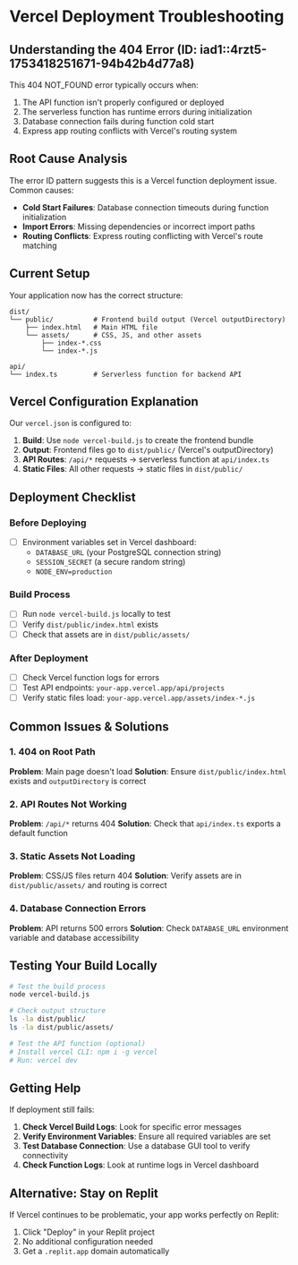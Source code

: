# Vercel Deployment Troubleshooting

## Understanding the 404 Error (ID: iad1::4rzt5-1753418251671-94b42b4d77a8)

This 404 NOT_FOUND error typically occurs when:
1. The API function isn't properly configured or deployed
2. The serverless function has runtime errors during initialization
3. Database connection fails during function cold start
4. Express app routing conflicts with Vercel's routing system

## Root Cause Analysis

The error ID pattern suggests this is a Vercel function deployment issue. Common causes:
- **Cold Start Failures**: Database connection timeouts during function initialization
- **Import Errors**: Missing dependencies or incorrect import paths
- **Routing Conflicts**: Express routing conflicting with Vercel's route matching

## Current Setup

Your application now has the correct structure:

```
dist/
└── public/          # Frontend build output (Vercel outputDirectory)
    ├── index.html   # Main HTML file
    └── assets/      # CSS, JS, and other assets
        ├── index-*.css
        └── index-*.js

api/
└── index.ts         # Serverless function for backend API
```

## Vercel Configuration Explanation

Our `vercel.json` is configured to:

1. **Build**: Use `node vercel-build.js` to create the frontend bundle
2. **Output**: Frontend files go to `dist/public/` (Vercel's outputDirectory)
3. **API Routes**: `/api/*` requests → serverless function at `api/index.ts`
4. **Static Files**: All other requests → static files in `dist/public/`

## Deployment Checklist

### Before Deploying
- [ ] Environment variables set in Vercel dashboard:
  - `DATABASE_URL` (your PostgreSQL connection string)
  - `SESSION_SECRET` (a secure random string)
  - `NODE_ENV=production`

### Build Process
- [ ] Run `node vercel-build.js` locally to test
- [ ] Verify `dist/public/index.html` exists
- [ ] Check that assets are in `dist/public/assets/`

### After Deployment
- [ ] Check Vercel function logs for errors
- [ ] Test API endpoints: `your-app.vercel.app/api/projects`
- [ ] Verify static files load: `your-app.vercel.app/assets/index-*.js`

## Common Issues & Solutions

### 1. 404 on Root Path
**Problem**: Main page doesn't load
**Solution**: Ensure `dist/public/index.html` exists and `outputDirectory` is correct

### 2. API Routes Not Working
**Problem**: `/api/*` returns 404
**Solution**: Check that `api/index.ts` exports a default function

### 3. Static Assets Not Loading
**Problem**: CSS/JS files return 404
**Solution**: Verify assets are in `dist/public/assets/` and routing is correct

### 4. Database Connection Errors
**Problem**: API returns 500 errors
**Solution**: Check `DATABASE_URL` environment variable and database accessibility

## Testing Your Build Locally

```bash
# Test the build process
node vercel-build.js

# Check output structure
ls -la dist/public/
ls -la dist/public/assets/

# Test the API function (optional)
# Install vercel CLI: npm i -g vercel
# Run: vercel dev
```

## Getting Help

If deployment still fails:

1. **Check Vercel Build Logs**: Look for specific error messages
2. **Verify Environment Variables**: Ensure all required variables are set
3. **Test Database Connection**: Use a database GUI tool to verify connectivity
4. **Check Function Logs**: Look at runtime logs in Vercel dashboard

## Alternative: Stay on Replit

If Vercel continues to be problematic, your app works perfectly on Replit:
1. Click "Deploy" in your Replit project
2. No additional configuration needed
3. Get a `.replit.app` domain automatically